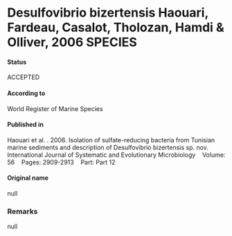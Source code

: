 Desulfovibrio bizertensis Haouari, Fardeau, Casalot, Tholozan, Hamdi & Olliver, 2006 SPECIES
=======

#### Status
ACCEPTED

#### According to
World Register of Marine Species

#### Published in
Haouari et al. . 2006. Isolation of sulfate-reducing bacteria from Tunisian marine sediments and description of Desulfovibrio bizertensis sp. nov. International Journal of Systematic and Evolutionary Microbiology    Volume: 56    Pages: 2909-2913    Part: Part 12

#### Original name
null

### Remarks
null
